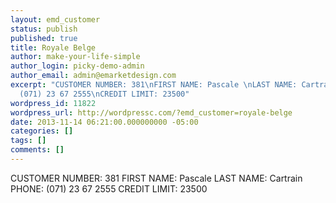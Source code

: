 ```yaml
---
layout: emd_customer
status: publish
published: true
title: Royale Belge
author: make-your-life-simple
author_login: picky-demo-admin
author_email: admin@emarketdesign.com
excerpt: "CUSTOMER NUMBER: 381\nFIRST NAME: Pascale \nLAST NAME: Cartrain\nPHONE:
  (071) 23 67 2555\nCREDIT LIMIT: 23500"
wordpress_id: 11822
wordpress_url: http://wordpressc.com/?emd_customer=royale-belge
date: 2013-11-14 06:21:00.000000000 -05:00
categories: []
tags: []
comments: []
---
```

CUSTOMER NUMBER: 381
FIRST NAME: Pascale 
LAST NAME: Cartrain
PHONE: (071) 23 67 2555
CREDIT LIMIT: 23500
